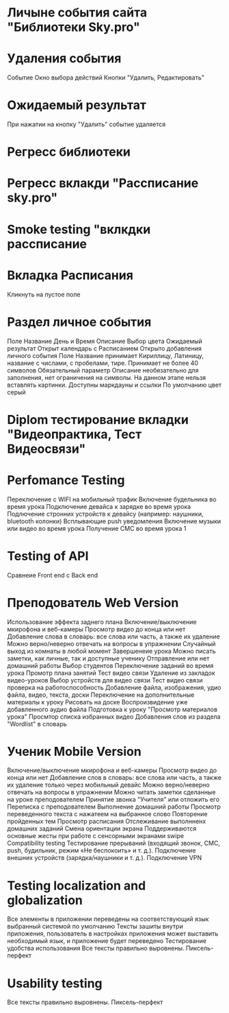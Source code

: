 # Личыне события сайта "Библиотеки Sky.pro"
# Удаления события
Событие
Окно выбора действий
Кнопки "Удалить, Редактировать"
# Ожидаемый результат
При нажатии на кнопку "Удалить" событие удаляется
# Регресс библиотеки
# Регресс вклакди "Рассписание sky.pro" 
# Smoke testing "вклкдки рассписание
# Вкладка Расписания
Кликнуть на пустое поле
# Раздел личное события
Поле Название
День и Время
Описание
Выбор цвета
Ожидаемый результат
Открыт календарь с Расписанием
Открыто добавления личного события
Поле Название принимает Кириллицу, Латиницу, название с числами, с пробелами, тире. Принимает не более 40 символов
Обязательный параметр
Описание необязательно для заполнения, нет ограничения на символы. На данном этапе нельзя вставлять картинки. Доступны маркдауны и ссылки
По умолчанию цвет серый
# Diplom тестирование вкладки "Видеопрактика, Тест Видеосвязи"
# Perfomance Testing
Переключение с WIFI на мобильный трафик
Включение будельника во время урока
Подключение девайса к зарядке во время урока
Подлючение стронних устройств к девайсу (например: наушники, bluetooth колонки)
Всплывающие push уведомления
Включение музыки или видео во время урока
Получение СМС во время урока 1
# Testing of API
Сравнеие Front end с Back end
# Преподователь Web Version
Использование эффекта заднего плана
Включение/выключение мкирофона и веб-камеры
Просмотр видео до конца или нет
Добавление слова в словарь: все слова или часть, а также их удаление
Можно верно/неверно отвечать на вопросы в упражнении
Случайный выход из комнаты в любой момент
Завершенеие урока
Можно писать заметки, как личные, так и доступные ученику
Отправление или нет домашний работы
Выбор студентов
Переключение заданий во время урока
Промотр плана занятий
Тест видео связи
Удаление из закладок видео-уроков
Выбор устройств для видео связи
Тест видео связи проверка на работоспособность
Добавление файла, изображения, удио файла, видео, текста, доски
Переключение на дополнительные материалы к уроку
Рисовать на доске
Воспроизвидение уже добавленного аудио файла
Подготовка к уроку "Просмотр материалов урока"
Просмтор списка избранных видео
Добавления слов из раздела "Wordlist" в словарь
# Ученик Mobile Version
Включение/выключение мкирофона и веб-камеры
Просмотр видео до конца или нет
Добавление слов в словарь: все слова или часть, а также их удаление только через мобильный девайс
Можно верно/неверно отвечать на вопросы в упражнении
Можно читать заметки сделанные на уроке преподователем
Принятие звонка "Учителя" или отложить его
Переписка с преподователем
Выполнение домашний работы
Просмотр переведенного текста с нажатеем на выбранное слово
Повторение пройденных тем
Просмотр расписания
Отслеживание выполнненх домашних заданий
Смена ориентации экрана
Поддерживаются основные жесты при работе с сенсорными экранами swipe
Compatibility testing
Тестирование прерываний (входящий звонок, СМС, push, будильник, режим «Не беспокоить» и т. д.).
Подключение внешних устройств (зарядка/наушники и т. д.).
Подключение VPN
# Testing localization and globalization
Все элементы в приложении переведены на соответствующий язык выбранный системой по умолчанию
Тексты зашиты внутри приложения, пользователь в настройках приложения может выставить необходимый язык, и приложение будет переведено
Тестирование удобства использования
Все тексты правильно выровнены.
Пиксель-перфект
# Usability testing
Все тексты правильно выровнены.
Пиксель-перфект
